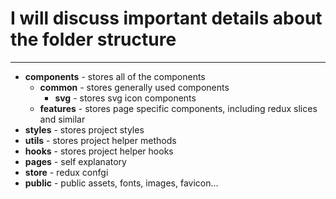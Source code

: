 <h1>I will discuss important details about the folder structure</h1>

<hr>


* **components** - stores all of the components
  * **common** - stores generally used components
    * **svg** - stores svg icon components
  * **features** - stores page specific components, including redux slices and similar
* **styles** - stores project styles
* **utils** - stores project helper methods
* **hooks** - stores project helper hooks
* **pages** - self explanatory
* **store** - redux confgi
* **public** - public assets, fonts, images, favicon...

